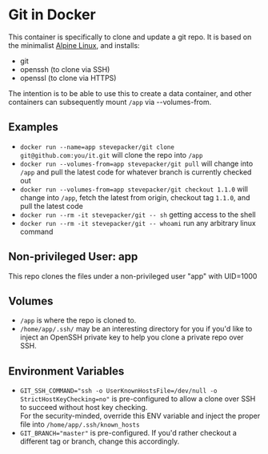 # Git in Docker

This container is specifically to clone and update a git repo.  It is based on the
minimalist [Alpine Linux](https://hub.docker.com/_/alpine), and installs:

- git
- openssh (to clone via SSH)
- openssl (to clone via HTTPS)

The intention is to be able to use this to create a data container, and other 
containers can subsequently mount `/app` via --volumes-from.

## Examples

- `docker run --name=app stevepacker/git clone git@github.com:you/it.git` 
    will clone the repo into `/app`
- `docker run --volumes-from=app stevepacker/git pull` 
    will change into `/app` and pull the latest code for whatever branch is 
    currently checked out
- `docker run --volumes-from=app stevepacker/git checkout 1.1.0` 
    will change into `/app`, fetch the latest from origin, checkout tag `1.1.0`,
    and pull the latest code
- `docker run --rm -it stevepacker/git -- sh`
    getting access to the shell
- `docker run --rm -it stevepacker/git -- whoami`
    run any arbitrary linux command
     
## Non-privileged User: app

This repo clones the files under a non-privileged user "app" with UID=1000

## Volumes

- `/app` is where the repo is cloned to.
- `/home/app/.ssh/` may be an interesting directory for you if you'd like to inject
    an OpenSSH private key to help you clone a private repo over SSH.

## Environment Variables

- `GIT_SSH_COMMAND="ssh -o UserKnownHostsFile=/dev/null -o StrictHostKeyChecking=no"` 
    is pre-configured to allow a clone over SSH to succeed without host key checking.  
    For the security-minded, override this ENV variable and inject the proper file 
    into `/home/app/.ssh/known_hosts`
- `GIT_BRANCH="master"` is pre-configured.  If you'd rather checkout a different tag 
    or branch, change this accordingly.
